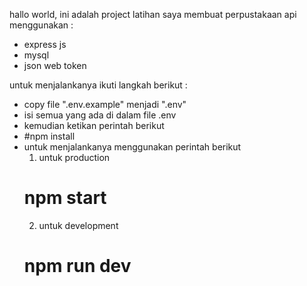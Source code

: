hallo world, ini adalah project latihan saya membuat perpustakaan api menggunakan :
- express js
- mysql
- json web token

untuk menjalankanya ikuti langkah berikut :
- copy file ".env.example" menjadi ".env"
- isi semua yang ada di dalam file .env
- kemudian ketikan perintah berikut
- #npm install
- untuk menjalankanya menggunakan perintah berikut
  1. untuk production
  # npm start
  2. untuk development
  # npm run dev
